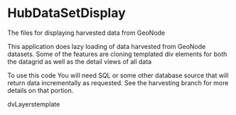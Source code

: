 HubDataSetDisplay
=================
The files for displaying harvested data from GeoNode

This application does lazy loading of data harvested from GeoNode datasets.  Some of the features are cloning templated div elements for both the datagrid as well as the detail views of all data

To use this code You will need SQL or some other database source that will return data incrementally as requested.  See the harvesting branch for more details on that portion.  

dvLayerstemplate